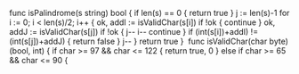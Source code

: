 func isPalindrome(s string) bool {
if len(s) == 0 {
return true
}
j := len(s)-1
for i := 0; i < len(s)/2; i++ {
ok, addI := isValidChar(s[i])
if !ok {
continue
}
ok, addJ := isValidChar(s[j])
if !ok {
j--
i--
continue
}
if (int(s[i])+addI) != (int(s[j])+addJ) {
return false
}
j--
}
return true
}
​
func isValidChar(char byte) (bool, int) {
if char >= 97 && char <= 122 {
return true, 0
} else if char >= 65 && char <= 90 {